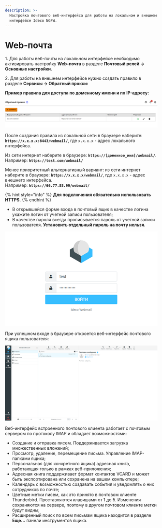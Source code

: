 ```yaml
---
description: >-
  Настройка почтового веб-интерфейса для работы на локальном и внешнем
  интерфейсе Ideco NGFW.
---
```


# Web-почта

1\. Для работы веб-почты на локальном интерфейсе необходимо активировать настройку **Web-почта** в разделе **Почтовый релей -> Основные настройки**.

2\. Для работы на внешнем интерфейсе нужно создать правило в разделе **Сервисы -> Обратный прокси:**

**Пример правила для доступа по доменному имени и по IP-адресу:**

![](../../../.gitbook/assets/web-mail1.png)

После создания правила из локальной сети в браузере наберите: **`https://х.х.х.х:8443/webmail/`**, где `х.х.х.х` - адрес локального интерфейса.

Из сети интернет наберите в браузере: **`https://[доменное_имя]/webmail/`**. Например: **`https://test.com/webmail/`**

Менее приоритетный альтернативный вариант: из сети интернет наберите в браузере: **`https://x.x.x.x/webmail/`**, где `x.x.x.x` - адрес внешнего интерфейса.\
Например: **`https://66.77.88.99/webmail/`**

{% hint style="info" %}
**Для подключения обязательно использовать HTTPS.**
{% endhint %}

* В открывшейся форме входа в почтовый ящик в качестве логина укажите логин от учетной записи пользователя;
* В качестве пароля всегда прописывается пароль от учетной записи пользователя. **Установить отдельный пароль на почту нельзя.**

![](../../../.gitbook/assets/web-mail2.png)

При успешном входе в браузере откроется веб-интерфейс почтового ящика пользователя:

![](../../../.gitbook/assets/web-mail3.png)

Веб-интерфейс встроенного почтового клиента работает с почтовым сервером по протоколу IMAP и обладает возможностями:

* Создание и отправка писем. Поддерживается загрузка множественных вложений;
* Просмотр, удаление, перемещение письма. Управление IMAP-папками ящика;
* Персональная (для конкретного ящика) адресная книга, работающая только в рамках веб-приложения;
* Адресная книга поддерживает формат контактов VCARD и может быть экспортирована или сохранена на вашем компьютере;
* Календарь с возможностью создавать события и уведомлять о них сотрудников по почте;
* Цветные метки писем, как это принято в почтовом клиенте Thunderbird. Проставляются клавишами от 1 до 5. Изменения сохраняются на сервере, поэтому в другом почтовом клиенте метки будут видны;
* Расширенный поиск по всем письмам ящика находится в разделе **Еще...** панели инструментов ящика.
